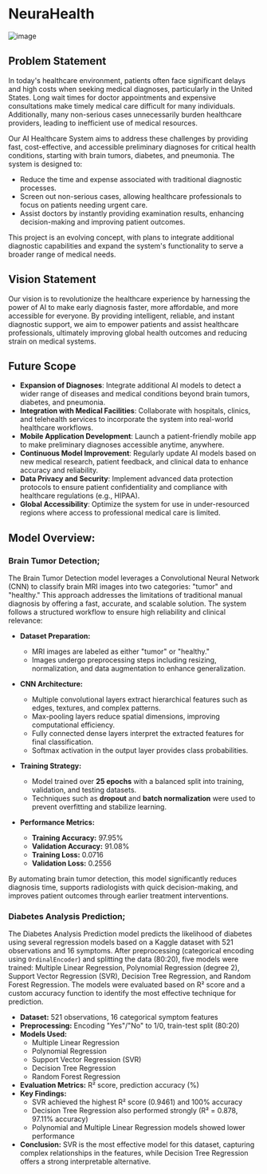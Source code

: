 # NeuraHealth 

![image](https://github.com/user-attachments/assets/298025f5-cd7c-44d8-99ff-23e44de9ea45)

## Problem Statement

In today's healthcare environment, patients often face significant delays and high costs when seeking medical diagnoses, particularly in the United States. Long wait times for doctor appointments and expensive consultations make timely medical care difficult for many individuals. Additionally, many non-serious cases unnecessarily burden healthcare providers, leading to inefficient use of medical resources.

Our AI Healthcare System aims to address these challenges by providing fast, cost-effective, and accessible preliminary diagnoses for critical health conditions, starting with brain tumors, diabetes, and pneumonia. The system is designed to:

- Reduce the time and expense associated with traditional diagnostic processes.
- Screen out non-serious cases, allowing healthcare professionals to focus on patients needing urgent care.
- Assist doctors by instantly providing examination results, enhancing decision-making and improving patient outcomes.

This project is an evolving concept, with plans to integrate additional diagnostic capabilities and expand the system's functionality to serve a broader range of medical needs.

## Vision Statement

Our vision is to revolutionize the healthcare experience by harnessing the power of AI to make early diagnosis faster, more affordable, and more accessible for everyone. By providing intelligent, reliable, and instant diagnostic support, we aim to empower patients and assist healthcare professionals, ultimately improving global health outcomes and reducing strain on medical systems.

## Future Scope

- **Expansion of Diagnoses**: Integrate additional AI models to detect a wider range of diseases and medical conditions beyond brain tumors, diabetes, and pneumonia.
- **Integration with Medical Facilities**: Collaborate with hospitals, clinics, and telehealth services to incorporate the system into real-world healthcare workflows.
- **Mobile Application Development**: Launch a patient-friendly mobile app to make preliminary diagnoses accessible anytime, anywhere.
- **Continuous Model Improvement**: Regularly update AI models based on new medical research, patient feedback, and clinical data to enhance accuracy and reliability.
- **Data Privacy and Security**: Implement advanced data protection protocols to ensure patient confidentiality and compliance with healthcare regulations (e.g., HIPAA).
- **Global Accessibility**: Optimize the system for use in under-resourced regions where access to professional medical care is limited.

## Model Overview:

### Brain Tumor Detection;

The Brain Tumor Detection model leverages a Convolutional Neural Network (CNN) to classify brain MRI images into two categories: "tumor" and "healthy." This approach addresses the limitations of traditional manual diagnosis by offering a fast, accurate, and scalable solution. The system follows a structured workflow to ensure high reliability and clinical relevance:

- **Dataset Preparation:**
  - MRI images are labeled as either "tumor" or "healthy."
  - Images undergo preprocessing steps including resizing, normalization, and data augmentation to enhance generalization.

- **CNN Architecture:**
  - Multiple convolutional layers extract hierarchical features such as edges, textures, and complex patterns.
  - Max-pooling layers reduce spatial dimensions, improving computational efficiency.
  - Fully connected dense layers interpret the extracted features for final classification.
  - Softmax activation in the output layer provides class probabilities.

- **Training Strategy:**
  - Model trained over **25 epochs** with a balanced split into training, validation, and testing datasets.
  - Techniques such as **dropout** and **batch normalization** were used to prevent overfitting and stabilize learning.

- **Performance Metrics:**
  - **Training Accuracy:** 97.95%
  - **Validation Accuracy:** 91.08%
  - **Training Loss:** 0.0716
  - **Validation Loss:** 0.2556

By automating brain tumor detection, this model significantly reduces diagnosis time, supports radiologists with quick decision-making, and improves patient outcomes through earlier treatment interventions.

### Diabetes Analysis Prediction;

The Diabetes Analysis Prediction model predicts the likelihood of diabetes using several regression models based on a Kaggle dataset with 521 observations and 16 symptoms. After preprocessing (categorical encoding using `OrdinalEncoder`) and splitting the data (80:20), five models were trained: Multiple Linear Regression, Polynomial Regression (degree 2), Support Vector Regression (SVR), Decision Tree Regression, and Random Forest Regression. The models were evaluated based on R² score and a custom accuracy function to identify the most effective technique for prediction.

- **Dataset:** 521 observations, 16 categorical symptom features
- **Preprocessing:** Encoding "Yes"/"No" to 1/0, train-test split (80:20)
- **Models Used:** 
  - Multiple Linear Regression
  - Polynomial Regression
  - Support Vector Regression (SVR)
  - Decision Tree Regression
  - Random Forest Regression
- **Evaluation Metrics:** R² score, prediction accuracy (%)
- **Key Findings:** 
  - SVR achieved the highest R² score (0.9461) and 100% accuracy
  - Decision Tree Regression also performed strongly (R² = 0.878, 97.11% accuracy)
  - Polynomial and Multiple Linear Regression models showed lower performance
- **Conclusion:** SVR is the most effective model for this dataset, capturing complex relationships in the features, while Decision Tree Regression offers a strong interpretable alternative.
